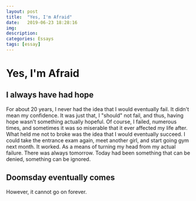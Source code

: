 ```yaml
---
layout: post
title:  "Yes, I'm Afraid"
date:   2019-06-23 18:28:16
img: 
description: 
categories: Essays
tags: [essay]
---
```

# Yes, I'm Afraid

## I always have had hope
For about 20 years, I never had the idea that I would eventually fail. It didn't mean my confidence. It was just that, I "should" not fail, and thus, having hope wasn't something actually hopeful. Of course, I failed, numerous times, and sometimes it was so miserable that it ever affected my life after. What held me not to broke was the idea that I would eventually succeed. I could take the entrance exam again, meet another girl, and start going gym next month. It worked. As a means of turning my head from my actual failure. There was always tomorrow. Today had been something that can be denied, something can be ignored.

## Doomsday eventually comes
However, it cannot go on forever. 